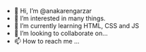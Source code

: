 - 👋 Hi, I’m @anakarengarzar
- 👀 I’m interested in many things.
- 🌱 I’m currently learning HTML, CSS and JS
- 💞️ I’m looking to collaborate on...
- 📫 How to reach me ...

<!---
anakarengarzar/anakarengarzar is a ✨ special ✨ repository because its `README.md` (this file) appears on your GitHub profile.
You can click the Preview link to take a look at your changes.
--->
